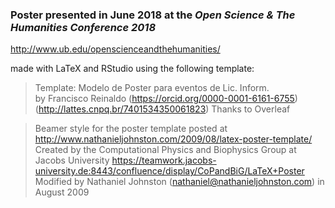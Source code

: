 ### Poster presented in June 2018 at the *Open Science & The Humanities Conference 2018*

http://www.ub.edu/openscienceandthehumanities/

made with LaTeX and RStudio using the following template:

>Template: Modelo de Poster para eventos de Lic. Inform.  
>by Francisco Reinaldo 
>(https://orcid.org/0000-0001-6161-6755)
>(http://lattes.cnpq.br/7401534350061823)
>Thanks to Overleaf 

>Beamer style for the poster template posted at
>http://www.nathanieljohnston.com/2009/08/latex-poster-template/
>Created by the Computational Physics and Biophysics Group at Jacobs University
>https://teamwork.jacobs-university.de:8443/confluence/display/CoPandBiG/LaTeX+Poster
>Modified by Nathaniel Johnston (nathaniel@nathanieljohnston.com) in August 2009